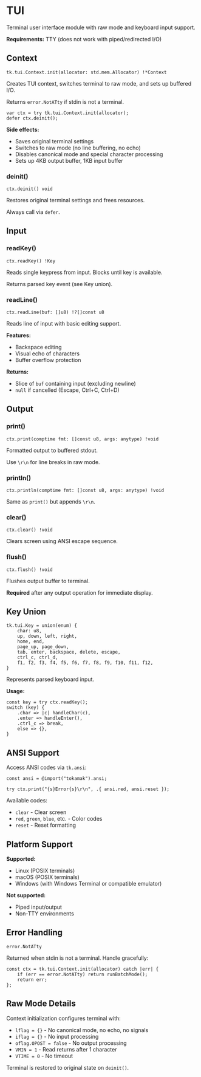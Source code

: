 # TUI

Terminal user interface module with raw mode and keyboard input support.

**Requirements:** TTY (does not work with piped/redirected I/O)

## Context

```zig
tk.tui.Context.init(allocator: std.mem.Allocator) !*Context
```

Creates TUI context, switches terminal to raw mode, and sets up buffered I/O.

Returns `error.NotATty` if stdin is not a terminal.

```zig
var ctx = try tk.tui.Context.init(allocator);
defer ctx.deinit();
```

**Side effects:**
- Saves original terminal settings
- Switches to raw mode (no line buffering, no echo)
- Disables canonical mode and special character processing
- Sets up 4KB output buffer, 1KB input buffer

### deinit()

```zig
ctx.deinit() void
```

Restores original terminal settings and frees resources.

Always call via `defer`.

## Input

### readKey()

```zig
ctx.readKey() !Key
```

Reads single keypress from input. Blocks until key is available.

Returns parsed key event (see Key union).

### readLine()

```zig
ctx.readLine(buf: []u8) !?[]const u8
```

Reads line of input with basic editing support.

**Features:**
- Backspace editing
- Visual echo of characters
- Buffer overflow protection

**Returns:**
- Slice of `buf` containing input (excluding newline)
- `null` if cancelled (Escape, Ctrl+C, Ctrl+D)

## Output

### print()

```zig
ctx.print(comptime fmt: []const u8, args: anytype) !void
```

Formatted output to buffered stdout.

Use `\r\n` for line breaks in raw mode.

### println()

```zig
ctx.println(comptime fmt: []const u8, args: anytype) !void
```

Same as `print()` but appends `\r\n`.

### clear()

```zig
ctx.clear() !void
```

Clears screen using ANSI escape sequence.

### flush()

```zig
ctx.flush() !void
```

Flushes output buffer to terminal.

**Required** after any output operation for immediate display.

## Key Union

```zig
tk.tui.Key = union(enum) {
    char: u8,
    up, down, left, right,
    home, end,
    page_up, page_down,
    tab, enter, backspace, delete, escape,
    ctrl_c, ctrl_d,
    f1, f2, f3, f4, f5, f6, f7, f8, f9, f10, f11, f12,
}
```

Represents parsed keyboard input.

**Usage:**

```zig
const key = try ctx.readKey();
switch (key) {
    .char => |c| handleChar(c),
    .enter => handleEnter(),
    .ctrl_c => break,
    else => {},
}
```

## ANSI Support

Access ANSI codes via `tk.ansi`:

```zig
const ansi = @import("tokamak").ansi;

try ctx.print("{s}Error{s}\r\n", .{ ansi.red, ansi.reset });
```

Available codes:
- `clear` - Clear screen
- `red`, `green`, `blue`, etc. - Color codes
- `reset` - Reset formatting

## Platform Support

**Supported:**
- Linux (POSIX terminals)
- macOS (POSIX terminals)
- Windows (with Windows Terminal or compatible emulator)

**Not supported:**
- Piped input/output
- Non-TTY environments

## Error Handling

```zig
error.NotATty
```

Returned when stdin is not a terminal. Handle gracefully:

```zig
const ctx = tk.tui.Context.init(allocator) catch |err| {
    if (err == error.NotATty) return runBatchMode();
    return err;
};
```

## Raw Mode Details

Context initialization configures terminal with:
- `lflag = {}` - No canonical mode, no echo, no signals
- `iflag = {}` - No input processing
- `oflag.OPOST = false` - No output processing
- `VMIN = 1` - Read returns after 1 character
- `VTIME = 0` - No timeout

Terminal is restored to original state on `deinit()`.
